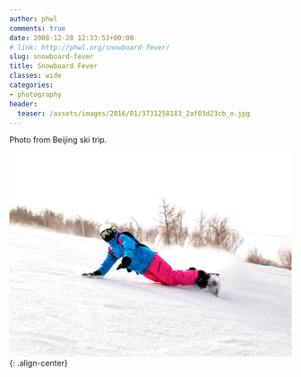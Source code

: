 ```yaml
---
author: phwl
comments: true
date: 2008-12-28 12:33:53+00:00
# link: http://phwl.org/snowboard-fever/
slug: snowboard-fever
title: Snowboard Fever
classes: wide
categories:
- photography
header:
  teaser: /assets/images/2016/01/3731258183_2af03d23cb_o.jpg
---
```


Photo from Beijing ski trip.

![](/assets/images/2016/01/3731258183_2af03d23cb_o.jpg){: .align-center}
